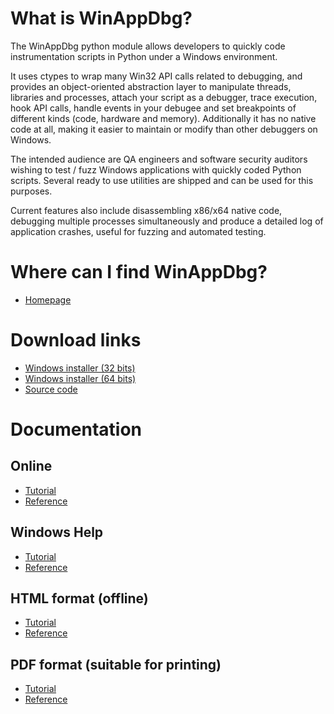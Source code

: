 What is WinAppDbg?
==================

The WinAppDbg python module allows developers to quickly code instrumentation
scripts in Python under a Windows environment.

It uses ctypes to wrap many Win32 API calls related to debugging, and provides
an object-oriented abstraction layer to manipulate threads, libraries and
processes, attach your script as a debugger, trace execution, hook API calls,
handle events in your debugee and set breakpoints of different kinds (code,
hardware and memory). Additionally it has no native code at all, making it
easier to maintain or modify than other debuggers on Windows.

The intended audience are QA engineers and software security auditors wishing to
test / fuzz Windows applications with quickly coded Python scripts. Several
ready to use utilities are shipped and can be used for this purposes.

Current features also include disassembling x86/x64 native code, debugging
multiple processes simultaneously and produce a detailed log of application
crashes, useful for fuzzing and automated testing.

Where can I find WinAppDbg?
===========================

 * [Homepage](http://winappdbg.sourceforge.net/)

Download links
==============

 * [Windows installer (32 bits)](http://sourceforge.net/projects/winappdbg/files/WinAppDbg/1.6/winappdbg-1.6.win32.msi/download)
 * [Windows installer (64 bits)](http://sourceforge.net/projects/winappdbg/files/WinAppDbg/1.6/winappdbg-1.6.win-amd64.msi/download)
 * [Source code](http://sourceforge.net/projects/winappdbg/files/WinAppDbg/1.6/winappdbg-1.6.zip/download)

Documentation
=============

Online
------

 * [Tutorial](http://winappdbg.sourceforge.net/doc/v1.6/tutorial)
 * [Reference](http://winappdbg.sourceforge.net/doc/v1.6/reference)

Windows Help
------------
 
 * [Tutorial](http://sourceforge.net/projects/winappdbg/files/WinAppDbg/1.6/winappdbg-1.6-tutorial.chm/download)
 * [Reference](http://sourceforge.net/projects/winappdbg/files/WinAppDbg/1.6/winappdbg-1.6-reference.chm/download)

HTML format (offline)
---------------------
 
 * [Tutorial](http://sourceforge.net/projects/winappdbg/files/WinAppDbg/1.6/winappdbg-1.6-tutorial.chm/download)
 * [Reference](http://sourceforge.net/projects/winappdbg/files/WinAppDbg/1.6/winappdbg-1.6-reference.chm/download)

PDF format (suitable for printing)
----------------------------------
 
 * [Tutorial](http://sourceforge.net/projects/winappdbg/files/WinAppDbg/1.6/winappdbg-1.6-tutorial.pdf/download)
 * [Reference](http://sourceforge.net/projects/winappdbg/files/WinAppDbg/1.6/winappdbg-1.6-reference.pdf/download)
